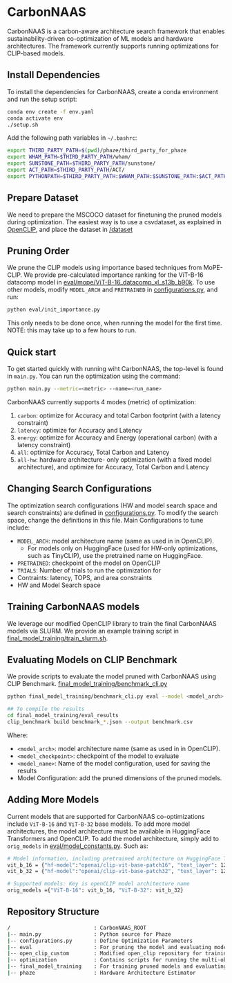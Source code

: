 # CarbonNAAS
CarbonNAAS is a carbon-aware architecture search framework that enables sustainability-driven co-optimization of ML models and hardware architectures. The framework currently supports running optimizations for CLIP-based models. 

## Install Dependencies
To install the dependencies for CarbonNAAS, create a conda environment and run the setup script:

```bash
conda env create -f env.yaml
conda activate env
./setup.sh
```

Add the following path variables in `~/.bashrc`:

```bash
export THIRD_PARTY_PATH=$(pwd)/phaze/third_party_for_phaze
export WHAM_PATH=$THIRD_PARTY_PATH/wham/
export SUNSTONE_PATH=$THIRD_PARTY_PATH/sunstone/
export ACT_PATH=$THIRD_PARTY_PATH/ACT/
export PYTHONPATH=$THIRD_PARTY_PATH:$WHAM_PATH:$SUNSTONE_PATH:$ACT_PATH:$PYTHONPATH
```

## Prepare Dataset
We need to prepare the MSCOCO dataset for finetuning the pruned models during optimization. The easiest way is to use a csvdataset, as explained in [OpenCLIP](https://github.com/mlfoundations/open_clip?tab=readme-ov-file#training-coca), and place the dataset in [/dataset](/dataset)

## Pruning Order
We prune the CLIP models using importance based techniques from MoPE-CLIP. We provide pre-calculated importance ranking for the ViT-B-16 datacomp model in [eval/mope/ViT-B-16_datacomp_xl_s13b_b90k](eval/mope/ViT-B-16_datacomp_xl_s13b_b90k). To use other models, modify `MODEL_ARCH` and `PRETRAINED` in [configurations.py](configurations.py), and run:

```bash
python eval/init_importance.py
```
This only needs to be done once, when running the model for the first time. NOTE: this may take up to a few hours to run.


## Quick start
To get started quickly with running wiht CarbonNAAS, the top-level is found in `main.py`. You can run the optimization using the command:

```bash
python main.py --metric=<metric> --name=<run_name>
```

CarbonNAAS currently supports 4 modes (metric) of optimization:
1. `carbon`: optimize for Accuracy and total Carbon footprint (with a latency constraint)
2. `latency`: optimize for Accuracy and Latency
3. `energy`: optimize for Accuracy and Energy (operational carbon) (with a latency constraint)
4. `all`: optimize for Accuracy, Total Carbon and Latency
5. `all-hw`: hardware architecture- only optimization (with a fixed model architecture), and optimize for Accuracy, Total Carbon and Latency

## Changing Search Configurations

The optimization search configurations (HW and model search space and search constraints) are defined in [configurations.py](configurations.py). To modify the search space, change the definitions in this file. Main Configurations to tune include:
* `MODEL_ARCH`: model architecture name (same as used in in OpenCLIP). 
    * For models only on HuggingFace (used for HW-only optimizations, such as TinyCLIP), use the pretrained name on HuggingFace.
* `PRETRAINED`: checkpoint of the model on OpenCLIP
* `TRIALS`: Number of trials to run the optimization for 
*  Contraints: latency, TOPS, and area constraints
* HW and Model Search space

## Training CarbonNAAS models
We leverage our modified OpenCLIP library to train the final CarbonNAAS models via SLURM. We provide an example training script in [final_model_training/train_slurm.sh](final_model_training/train_slurm.sh).


## Evaluating Models on CLIP Benchmark

We provide scripts to evaluate the model pruned with CarbonNAAS using CLIP Benchmark. [final_model_training/benchmark_cli.py](final_model_training/benchmark_cli.py )

```bash
python final_model_training/benchmark_cli.py eval --model <model_arch> --pretrained 'datacomp_xl_s13b_b90k' --dataset "webdatasets.txt"  --dataset_root "https://huggingface.co/datasets/clip-benchmark/wds_{dataset_cleaned}/tree/main" --output "final_model_training/eval_results/benchmark_{dataset}_{pretrained}_{save-model-name}_{language}_{task}.json" --text-layers <> --text-embed-dim <> --text-ffn-dim <> --text-head-num <>  --vision-layers <>  --vision-embed-dim <> --vision-ffn-dim <> --vision-head-num <> --load-checkpoint <model_checkpoint> --save-model-name <model_name>

## To compile the results
cd final_model_training/eval_results
clip_benchmark build benchmark_*.json --output benchmark.csv
```

Where: 

* `<model_arch>`: model architecture name (same as used in in OpenCLIP). 
* `<model_checkpoint>`: checkpoint of the model to evaluate
* `<model_name>`: Name of the model configuration, used for saving the results
* Model Configuration: add the pruned dimensions of the pruned models. 

## Adding More Models

Current models that are supported for CarbonNAAS co-optimizations include `ViT-B-16` and `ViT-B-32` base models. To add more model architectures, the model architecture must be available in HuggingFace Transformers and OpenCLIP. To add the model architecture, simply add to `orig_models` in [eval/model_constants.py](eval/model_constants.py). Such as: 

```bash
# Model information, including pretrained architecture on HuggingFace Transformers 
vit_b_16 = {"hf-model":"openai/clip-vit-base-patch16", "text_layer": 12, "text_embedding_dim": 512, "text_ffn_dim":2048, "text_head_num":8, "vision_layer":12, "vision_embedding_dim":768, "vision_ffn_dim":3072, "vision_head_num":12 }
vit_b_32 = {"hf-model":"openai/clip-vit-base-patch32", "text_layer": 12, "text_embedding_dim": 512, "text_ffn_dim":2048, "text_head_num":8, "vision_layer":12, "vision_embedding_dim":768, "vision_ffn_dim":3072, "vision_head_num":12 }

# Supported models: Key is openCLIP model architecture name
orig_models ={"ViT-B-16": vit_b_16, "ViT-B-32": vit_b_32}
```

## Repository Structure
```bash
/                           : CarbonNAAS_ROOT
|-- main.py                 : Python source for Phaze
|-- configurations.py       : Define Optimization Parameters
|-- eval                    : For pruning the model and evaluating model accuracy
|-- open_clip_custom        : Modified open_clip repository for training the pruned CarbonNAAS models
|-- optimization            : Contains scripts for running the multi-objective optimization with AX
|-- final_model_training    : For training pruned models and evaluating with CLIP Benchmark
|-- phaze                   : Hardware Architecture Estimator
```
